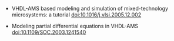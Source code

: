 
+ VHDL-AMS based modeling and simulation of mixed-technology microsystems: a tutorial
[doi:10.1016/j.vlsi.2005.12.002](https://doi.org/10.1016/j.vlsi.2005.12.002)

+ Modeling partial differential equations in VHDL-AMS
[doi:10.1109/SOC.2003.1241540](https://doi.org/10.1109/SOC.2003.1241540)
